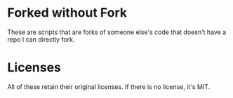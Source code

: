 # Forked without Fork
These are scripts that are forks of someone else's code that doesn't have a repo I can directly fork.

# Licenses
All of these retain their original licenses.  If there is no license, it's MIT.
